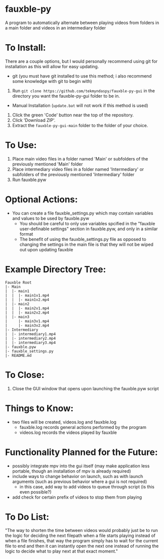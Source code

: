 # fauxble-py
A program to automatically alternate between playing videos from folders in a main folder and videos in an intermediary folder

# To Install:
There are a couple options, but I would personally recommend using git for installation as this will allow for easy updating.

- git (you must have git installed to use this method; i also recommend some knowledge with git to begin with)
1. Run `git clone https://github.com/tekmyndaspy/fauxble-py-gui` in the directory you want the fauxble-py-gui folder to be in.

- Manual Installation (`update.bat` will not work if this method is used)
1. Click the green 'Code' button near the top of the repository.
2. Click 'Download ZIP'.
3. Extract the `fauxble-py-gui-main` folder to the folder of your choice.


# To Use:
1. Place main video files in a folder named 'Main' or subfolders of the previously mentioned 'Main' folder
2. Place intermediary video files in a folder named 'Intermediary' or subfolders of the previously mentioned 'Intermediary' folder
4. Run fauxble.pyw

# Optional Actions:
- You can create a file fauxble_settings.py which may contain variables and values to be used by fauxble.pyw
  - You should be careful to only use variables spcified in the "fauxble user-definable settings" section in fauxble.pyw, and only in a similar format
  - The benefit of using the fauxble_settings.py file as opposed to changing the settings in the main file is that they will not be wiped out upon updating fauxble

# Example Directory Tree:

```
Fauxble Root  
|- Main  
|  |- main1  
|  |  |- main1v1.mp4  
|  |  |- main1v2.mp4  
|  |- main2  
|  |  |- main2v1.mp4  
|  |  |- main2v2.mp4  
|  |- main3  
|     |- main3v1.mp4  
|     |- main3v2.mp4  
|- Intermediary  
|  |- intermediary1.mp4  
|  |- intermediary2.mp4  
|  |- intermediary3.mp4  
|- fauxble.pyw
|- fauxble_settings.py  
|- README.md
```

# To Close:
1. Close the GUI window that opens upon launching the fauxble.pyw script

# Things to Know:
- two files will be created, videos.log and fauxble.log
  - fauxble.log records general actions performed by the program
  - videos.log records the videos played by fauxble

# Functionality Planned for the Future:
- possibly integrate mpv into the gui itself (may make application less portable, though an installation of mpv is already required)
- include ways to change behavior on launch, such as with launch arguments (such as previous behavior where a gui is not required)
  - in this case, add way to add videos to queue through script (is this even possible?)
- add check for certain prefix of videos to stop them from playing

# To Do List:
"The way to shorten the time between videos would probably just be to run the logic for deciding the next filepath when a file starts playing instead of when a file finishes, that way the program simply has to wait for the current file to end and then it can instantly open the next one instead of running the logic to decide what to play next at that exact moment."